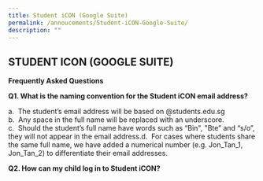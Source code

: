 ```yaml
---
title: Student iCON (Google Suite)
permalink: /annoucements/Student-iCON-Google-Suite/
description: ""
---
```

## STUDENT ICON (GOOGLE SUITE)

**Frequently Asked Questions**  
  
**Q1. What is the naming convention for the Student iCON email address?**  
  
a.&nbsp; The student’s email address will be based on @students.edu.sg  
b.&nbsp; Any space in the full name will be replaced with&nbsp;an underscore.  
c.&nbsp; Should the student’s full name have words such as&nbsp;“Bin", "Bte” and “s/o”, they will not appear in the email address.d.&nbsp; For cases where students share the same full name, we have added a numerical number (e.g. Jon\_Tan\_1, Jon\_Tan\_2) to differentiate their email addresses.  
  
**Q2. How can my child log in to Student iCON?**
	
	